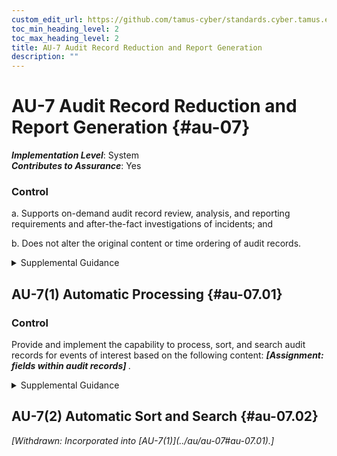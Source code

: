 ```yaml
---
custom_edit_url: https://github.com/tamus-cyber/standards.cyber.tamus.edu/tree/main/static/content/tamus.edu/TAMUS_profile.xml
toc_min_heading_level: 2
toc_max_heading_level: 2
title: AU-7 Audit Record Reduction and Report Generation
description: ""
---
```


# AU-7 Audit Record Reduction and Report Generation {#au-07}

_**Implementation Level**_: System\
_**Contributes to Assurance**_: Yes

### Control

a. Supports on-demand audit record review, analysis, and reporting requirements and after-the-fact investigations of incidents; and

b. Does not alter the original content or time ordering of audit records.

<details>
  <summary>Supplemental Guidance</summary>

Audit record reduction is a process that manipulates collected audit log information and organizes it into a summary format that is more meaningful to analysts. Audit record reduction and report generation capabilities do not always emanate from the same system or from the same organizational entities that conduct audit logging activities. The audit record reduction capability includes modern data mining techniques with advanced data filters to identify anomalous behavior in audit records. The report generation capability provided by the system can generate customizable reports. Time ordering of audit records can be an issue if the granularity of the timestamp in the record is insufficient.

</details>

## AU-7(1) Automatic Processing {#au-07.01}

### Control

Provide and implement the capability to process, sort, and search audit records for events of interest based on the following content: <strong>                     <em>[Assignment: fields within audit records]</em>                  </strong>.

<details>
  <summary>Supplemental Guidance</summary>

Events of interest can be identified by the content of audit records, including system resources involved, information objects accessed, identities of individuals, event types, event locations, event dates and times, Internet Protocol addresses involved, or event success or failure. Organizations may define event criteria to any degree of granularity required, such as locations selectable by a general networking location or by specific system component.

</details>

## AU-7(2) Automatic Sort and Search {#au-07.02}

<prop xmlns="http://csrc.nist.gov/ns/oscal/1.0" name="status" value="withdrawn">
               <em>[Withdrawn: Incorporated into [AU-7(1)](../au/au-07#au-07.01).]</em>
            </prop>
            

